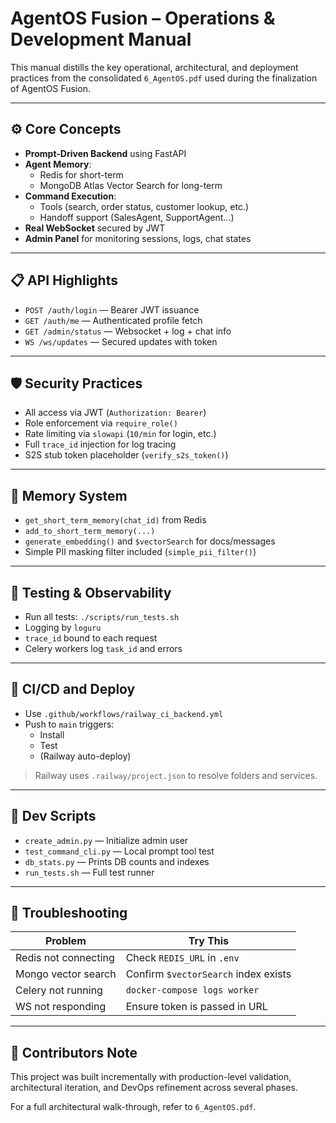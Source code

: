 # AgentOS Fusion – Operations & Development Manual

This manual distills the key operational, architectural, and deployment practices from the consolidated `6_AgentOS.pdf` used during the finalization of AgentOS Fusion.

---

## ⚙️ Core Concepts

- **Prompt-Driven Backend** using FastAPI
- **Agent Memory**:
  - Redis for short-term
  - MongoDB Atlas Vector Search for long-term
- **Command Execution**:
  - Tools (search, order status, customer lookup, etc.)
  - Handoff support (SalesAgent, SupportAgent...)
- **Real WebSocket** secured by JWT
- **Admin Panel** for monitoring sessions, logs, chat states

---

## 📋 API Highlights

- `POST /auth/login` — Bearer JWT issuance
- `GET /auth/me` — Authenticated profile fetch
- `GET /admin/status` — Websocket + log + chat info
- `WS /ws/updates` — Secured updates with token

---

## 🛡️ Security Practices

- All access via JWT (`Authorization: Bearer`)
- Role enforcement via `require_role()`
- Rate limiting via `slowapi` (`10/min` for login, etc.)
- Full `trace_id` injection for log tracing
- S2S stub token placeholder (`verify_s2s_token()`)

---

## 🧠 Memory System

- `get_short_term_memory(chat_id)` from Redis
- `add_to_short_term_memory(...)`
- `generate_embedding()` and `$vectorSearch` for docs/messages
- Simple PII masking filter included (`simple_pii_filter()`)

---

## 🧪 Testing & Observability

- Run all tests: `./scripts/run_tests.sh`
- Logging by `loguru`
- `trace_id` bound to each request
- Celery workers log `task_id` and errors

---

## 🔁 CI/CD and Deploy

- Use `.github/workflows/railway_ci_backend.yml`
- Push to `main` triggers:
  - Install
  - Test
  - (Railway auto-deploy)

> Railway uses `.railway/project.json` to resolve folders and services.

---

## 🔧 Dev Scripts

- `create_admin.py` — Initialize admin user
- `test_command_cli.py` — Local prompt tool test
- `db_stats.py` — Prints DB counts and indexes
- `run_tests.sh` — Full test runner

---

## 🧭 Troubleshooting

| Problem                 | Try This                             |
|------------------------|--------------------------------------|
| Redis not connecting   | Check `REDIS_URL` in `.env`          |
| Mongo vector search    | Confirm `$vectorSearch` index exists |
| Celery not running     | `docker-compose logs worker`         |
| WS not responding      | Ensure token is passed in URL        |

---

## 📝 Contributors Note

This project was built incrementally with production-level validation, architectural iteration, and DevOps refinement across several phases.

For a full architectural walk-through, refer to `6_AgentOS.pdf`.